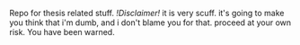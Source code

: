 Repo for thesis related stuff. 
*!Disclaimer!* 
it is very scuff. it's going to make you think that i'm dumb, and i don't blame you for that.
proceed at your own risk.
You have been warned.

